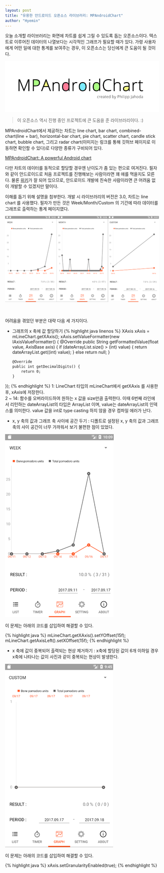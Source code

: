 ```yaml
---
layout: post
title: "유용한 안드로이드 오픈소스 라이브러리: MPAndroidChart"
author: "Hyemin"
---
```


<style>
  img {
    margin: auto;
  }
</style>

오늘 소개할 라이브러리는 화면에 차트를 쉽게 그릴 수 있도록 돕는 오픈소스이다. 텍스트로 이루어진 데이터의 나열보다는 시각적인 그래프가 필요할 때가 있다. 가령 사용자에게 어떤 일에 대한 통계를 보여주는 경우, 이 오픈소스는 당신에게 큰 도움이 될 것이다.

![MPAndroidChart](/images/2017-09-17-유용한-안드로이드-오픈소스-라이브러리:-MPAndroidChart/MPAndroidChart.png)

> 이 오픈소스 역시 진행 중인 프로젝트에 큰 도움을 준 라이브러리이다. :)

MPAndroidChart에서 제공하는 차트는 line chart, bar chart, combined-chart(line + bar), horizontal-bar chart, pie chart, scatter chart, candle stick chart, bubble chart, 그리고 radar chart(이미지는 링크를 통해 깃허브 페이지로 이동하면 확인할 수 있다)로 다양한 종류가 구비되어 있다.

[MPAndroidChart: A powerful Android chart](https://github.com/PhilJay/MPAndroidChart)

다만 차트의 데이터를 동적으로 할당할 경우엔 난이도가 좀 있는 편으로 여겨진다. 필자와 같이 안드로이드로 처음 프로젝트를 진행해보는 사람이라면 꽤 애를 먹을지도 모른다. 물론 [위키](https://github.com/PhilJay/MPAndroidChart/wiki)가 잘 되어 있으므로, 안드로이드 개발에 친숙한 사람이라면 큰 어려움 없이 개발할 수 있겠지만 말이다.

이해를 돕기 위해 설명을 첨부한다. 개발 시 라이브러리의 버전은 3.0, 차트는 line chart 를 사용했다. 필자가 만든 것은 Week/Month/Custom 의 기간에 따라 데이터를 그래프로 출력하는 통계 페이지였다.

![통계 예제](/images/2017-09-17-유용한-안드로이드-오픈소스-라이브러리:-MPAndroidChart/statistics.png)

<br><br>
어려움을 겪었던 부분은 대략 다음 세 가지이다.

* 그래프의 x 축에 값 할당하기
{% highlight java linenos %}
XAxis xAxis = mLineChart.getXAxis();
xAxis.setValueFormatter(new IAxisValueFormatter() {
      @Override
      public String getFormattedValue(float value, AxisBase axis) {
          if (dateArrayList.size() > (int) value) {
              return dateArrayList.get((int) value);
          } else return null;
      }

      @Override
      public int getDecimalDigits() {
          return 0;
      }
});
{% endhighlight %}
1: LineChart 타입의 mLineChart에서 getXAxis 를 사용한 후, xAxis에 저장한다.<br>
2 ~ 14: 함수를 오버라이드하여 원하는 x 값을 size만큼 출력한다. 이때 6번째 라인에서 리턴하는 dateArrayList의 타입은 ArrayList<String> 이며, value는 dateArrayList의 인덱스를 의미한다. value 값을 int로 type casting 하지 않을 경우 컴파일 에러가 난다.

* x, y 축의 값과 그래프 축 사이에 공간 두기
: 디폴트로 설정된 x, y 축의 값과 그래프 축의 사이 공간이 너무 가까워서 보기 불편한 점이 있었다.

![좁은 공간 예제](/images/2017-09-17-유용한-안드로이드-오픈소스-라이브러리:-MPAndroidChart/little_space.png)

이 문제는 아래의 코드를 삽입하여 해결할 수 있다.

{% highlight java %}
mLineChart.getXAxis().setYOffset(15f);
mLineChart.getAxisLeft().setXOffset(15f);
{% endhighlight %}

* x 축에 값이 중복되어 출력되는 현상 제거하기
: x축에 할당된 값이 6개 이하일 경우 x축에 나타나는 값이 사진과 같이 중복되는 현상이 발생한다.

![중복 예제](/images/2017-09-17-유용한-안드로이드-오픈소스-라이브러리:-MPAndroidChart/overlap.png)

이 문제는 아래의 코드를 삽입하여 해결할 수 있다.

{% highlight java %}
xAxis.setGranularityEnabled(true);
{% endhighlight %}
